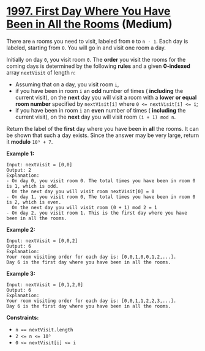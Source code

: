 # [1997. First Day Where You Have Been in All the Rooms][link] (Medium)

[link]: https://leetcode.cn/problems/first-day-where-you-have-been-in-all-the-rooms/

There are `n` rooms you need to visit, labeled from `0` to `n - 1`. Each day is labeled, starting
from `0`. You will go in and visit one room a day.

Initially on day `0`, you visit room `0`. The **order** you visit the rooms for the coming days is
determined by the following **rules** and a given **0-indexed** array `nextVisit` of length `n`:

- Assuming that on a day, you visit room `i`,
- if you have been in room `i` an **odd** number of times ( **including** the current visit), on the
**next** day you will visit a room with a **lower or equal room number** specified by `nextVisit[i]`
where `0 <= nextVisit[i] <= i`;
- if you have been in room `i` an **even** number of times ( **including** the current visit), on the
**next** day you will visit room `(i + 1) mod n`.

Return the label of the **first** day where you have been in **all** the rooms. It can be shown that
such a day exists. Since the answer may be very large, return it **modulo** `10⁹ + 7`.

**Example 1:**

```
Input: nextVisit = [0,0]
Output: 2
Explanation:
- On day 0, you visit room 0. The total times you have been in room 0 is 1, which is odd.
  On the next day you will visit room nextVisit[0] = 0
- On day 1, you visit room 0, The total times you have been in room 0 is 2, which is even.
  On the next day you will visit room (0 + 1) mod 2 = 1
- On day 2, you visit room 1. This is the first day where you have been in all the rooms.
```

**Example 2:**

```
Input: nextVisit = [0,0,2]
Output: 6
Explanation:
Your room visiting order for each day is: [0,0,1,0,0,1,2,...].
Day 6 is the first day where you have been in all the rooms.
```

**Example 3:**

```
Input: nextVisit = [0,1,2,0]
Output: 6
Explanation:
Your room visiting order for each day is: [0,0,1,1,2,2,3,...].
Day 6 is the first day where you have been in all the rooms.
```

**Constraints:**

- `n == nextVisit.length`
- `2 <= n <= 10⁵`
- `0 <= nextVisit[i] <= i`
